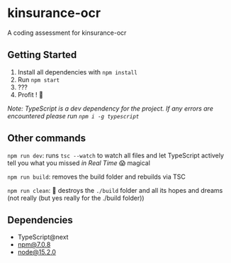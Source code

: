 # kinsurance-ocr
A coding assessment for kinsurance-ocr

## Getting Started 
  1. Install all dependencies with `npm install` 
  2. Run `npm start` 
  3. ??? 
  4. Profit ! 🎉
  
  *Note: TypeScript is a dev dependency for the project. If any errors are encountered please run `npm i -g typescript`*
  
## Other commands
 `npm run dev`: runs `tsc --watch` to watch all files and let TypeScript actively tell you what you missed *in Real Time* 😱 magical
 
 `npm run build`: removes the build folder and rebuilds via TSC
 
 `npm run clean`: 🤯 destroys the `./build` folder and all its hopes and dreams (not really (but yes really for the ./build folder))

## Dependencies 
  * TypeScript@next
  * npm@7.0.8
  * node@15.2.0
  
